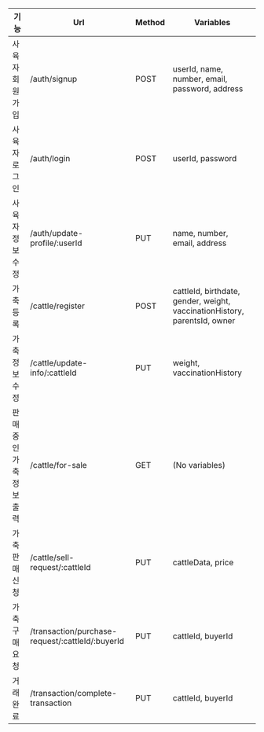 | 기능                    | Url                                              | Method | Variables                                                                 |
| ----------------------- | ------------------------------------------------ | ------ | ------------------------------------------------------------------------- |
| 사육자 회원가입         | /auth/signup                                     | POST   | userId, name, number, email, password, address                            |
| 사육자 로그인           | /auth/login                                      | POST   | userId, password                                                          |
| 사육자 정보 수정        | /auth/update-profile/:userId                     | PUT    | name, number, email, address                                              |
| 가축 등록               | /cattle/register                                 | POST   | cattleId, birthdate, gender, weight, vaccinationHistory, parentsId, owner |
| 가축 정보 수정          | /cattle/update-info/:cattleId                    | PUT    | weight, vaccinationHistory                                                |
| 판매중인 가축 정보 출력 | /cattle/for-sale                                 | GET    | (No variables)                                                            |
| 가축 판매 신청          | /cattle/sell-request/:cattleId                   | PUT    | cattleData, price                                                         |
| 가축 구매 요청          | /transaction/purchase-request/:cattleId/:buyerId | PUT    | cattleId, buyerId                                                         |
| 거래 완료               | /transaction/complete-transaction                | PUT    | cattleId, buyerId                                                         |